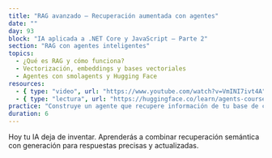 ```yaml
---
title: "RAG avanzado – Recuperación aumentada con agentes"
date: ""
day: 93
block: "IA aplicada a .NET Core y JavaScript – Parte 2"
section: "RAG con agentes inteligentes"
topics:
  - ¿Qué es RAG y cómo funciona?
  - Vectorización, embeddings y bases vectoriales
  - Agentes con smolagents y Hugging Face
resources:
  - { type: "video", url: "https://www.youtube.com/watch?v=VmINI7ivt4A" }
  - { type: "lectura", url: "https://huggingface.co/learn/agents-course/es/unit2/smolagents/retrieval_agents" }
practice: "Construye un agente que recupere información de tu base de conocimiento y responda con contexto usando RAG."
duration: 6
---
```


Hoy tu IA deja de inventar. Aprenderás a combinar recuperación semántica con generación para respuestas precisas y actualizadas.